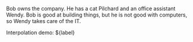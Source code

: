 Bob owns the company. 
He has a cat Pilchard and an office assistant Wendy.
Bob is good at building things, but he is not good with computers, so Wendy takes care of the IT.

Interpolation demo: ${label}